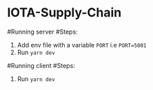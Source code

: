 # IOTA-Supply-Chain

#Running server
#Steps:
1. Add env file with a variable `PORT` i.e `PORT=5001`
2. Run `yarn dev`

#Running client
#Steps:
1. Run `yarn dev`
